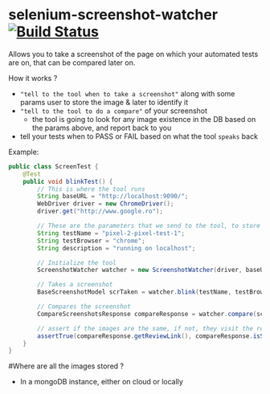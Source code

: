 # selenium-screenshot-watcher [![Build Status](https://travis-ci.org/web-innovate/selenium-screenshot-watcher.svg?branch=master)](https://travis-ci.org/web-innovate/selenium-screenshot-watcher)
Allows you to take a screenshot of the page on which your automated tests are on, that can be compared later on.

How it works ?
* `"tell to the tool when to take a screenshot"` along with some params user to store the image & later to identify it
* `"tell to the tool to do a compare"` of your screenshot
  * the tool is going to look for any image existence in the DB based on the params above, and report back to you
* tell your tests when to PASS or FAIL based on what the tool `speaks` back

Example:
```java
public class ScreenTest {
    @Test
    public void blinkTest() {
        // This is where the tool runs
        String baseURL = "http://localhost:9090/";
        WebDriver driver = new ChromeDriver();
        driver.get("http://www.google.ro");

        // These are the parameters that we send to the tool, to store & restore images
        String testName = "pixel-2-pixel-test-1";
        String testBrowser = "chrome";
        String description = "running on localhost";

        // Initialize the tool
        ScreenshotWatcher watcher = new ScreenshotWatcher(driver, baseURL);

        // Takes a screenshot
        BaseScreenshotModel scrTaken = watcher.blink(testName, testBrowser, description);

        // Compares the screenshot
        CompareScreenshotsResponse compareResponse = watcher.compare(scrTaken);

        // assert if the images are the same, if not, they visit the review link
        assertTrue(compareResponse.getReviewLink(), compareResponse.isSameImage());
    }
}
```

#Where are all the images stored ?
* In a mongoDB instance, either on cloud or locally
